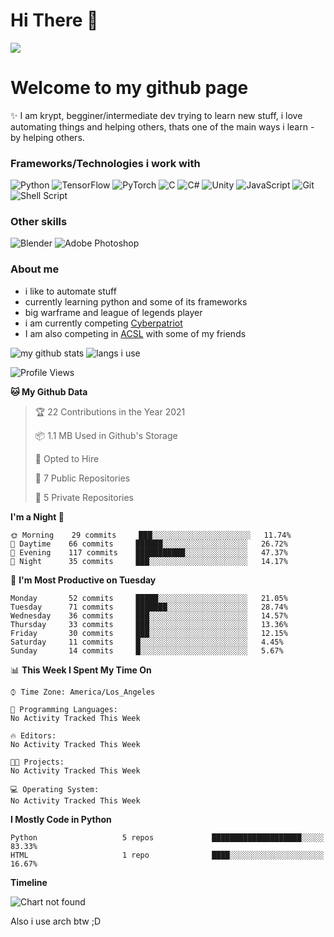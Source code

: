 # Hi There :wave:
![](https://profile-counter.glitch.me/PineMaster/count.svg)

# Welcome to my github page
:sparkles: I am krypt, begginer/intermediate dev trying to learn new stuff, i love automating things and helping others, thats one of the main ways i learn - by helping others.

### Frameworks/Technologies i work with
<img alt="Python" src="https://img.shields.io/badge/python%20-%2314354C.svg?&style=for-the-badge&logo=python&logoColor=white"/> <img alt="TensorFlow" src="https://img.shields.io/badge/TensorFlow%20-%23FF6F00.svg?&style=for-the-badge&logo=TensorFlow&logoColor=white" /> <img alt="PyTorch" src="https://img.shields.io/badge/PyTorch%20-%23EE4C2C.svg?&style=for-the-badge&logo=PyTorch&logoColor=white" /> <img alt="C" src="https://img.shields.io/badge/c%20-%2300599C.svg?&style=for-the-badge&logo=c&logoColor=white"/> <img alt="C#" src="https://img.shields.io/badge/c%23%20-%23239120.svg?&style=for-the-badge&logo=c-sharp&logoColor=white"/> <img alt="Unity" src="https://img.shields.io/badge/unity%20-%23000000.svg?&style=for-the-badge&logo=unity&logoColor=white"/> <img alt="JavaScript" src="https://img.shields.io/badge/javascript%20-%23323330.svg?&style=for-the-badge&logo=javascript&logoColor=%23F7DF1E"/> <img alt="Git" src="https://img.shields.io/badge/git%20-%23F05033.svg?&style=for-the-badge&logo=git&logoColor=white"/> <img alt="Shell Script" src="https://img.shields.io/badge/shell_script%20-%23121011.svg?&style=for-the-badge&logo=gnu-bash&logoColor=white"/>

### Other skills
<img alt="Blender" src="https://img.shields.io/badge/blender%20-%23F5792A.svg?&style=for-the-badge&logo=blender&logoColor=white"/> <img alt="Adobe Photoshop" src="https://img.shields.io/badge/adobe%20photoshop%20-%2331A8FF.svg?&style=for-the-badge&logo=adobe%20photoshop&logoColor=white"/>

### About me
- i like to automate stuff
- currently learning python and some of its frameworks
- big warframe and league of legends player
- i am currently competing [Cyberpatriot](https://www.uscyberpatriot.org/)
- I am also competing in [ACSL](https://www.acsl.org/) with some of my friends

![my github stats](https://github-readme-stats-abserari.vercel.app/api?username=PineMaster&show_icons=true&bg_color=30,e96443,904e95&title_color=fff&text_color=fff)
![langs i use](https://github-readme-stats.vercel.app/api/top-langs/?username=PineMaster&show_icons=true&bg_color=30,904e95,e96443&title_color=fff&text_color=fff)

<!--START_SECTION:waka-->
![Profile Views](http://img.shields.io/badge/Profile%20Views-7-blue)

**🐱 My Github Data**

> 🏆 22 Contributions in the Year 2021
 >
> 📦 1.1 MB Used in Github's Storage 
 >
> 💼 Opted to Hire
 >
> 📜 7 Public Repositories
 >
> 🔑 5 Private Repositories  
 >
**I'm a Night 🦉**

```text
🌞 Morning    29 commits     ███░░░░░░░░░░░░░░░░░░░░░░   11.74%
🌆 Daytime    66 commits     ██████░░░░░░░░░░░░░░░░░░░   26.72%
🌃 Evening    117 commits    ███████████░░░░░░░░░░░░░░   47.37%
🌙 Night      35 commits     ███░░░░░░░░░░░░░░░░░░░░░░   14.17%

```
📅 **I'm Most Productive on Tuesday**

```text
Monday       52 commits     █████░░░░░░░░░░░░░░░░░░░░   21.05%
Tuesday      71 commits     ███████░░░░░░░░░░░░░░░░░░   28.74%
Wednesday    36 commits     ███░░░░░░░░░░░░░░░░░░░░░░   14.57%
Thursday     33 commits     ███░░░░░░░░░░░░░░░░░░░░░░   13.36%
Friday       30 commits     ███░░░░░░░░░░░░░░░░░░░░░░   12.15%
Saturday     11 commits     █░░░░░░░░░░░░░░░░░░░░░░░░   4.45%
Sunday       14 commits     █░░░░░░░░░░░░░░░░░░░░░░░░   5.67%

```


📊 **This Week I Spent My Time On**

```text
⌚︎ Time Zone: America/Los_Angeles

💬 Programming Languages:
No Activity Tracked This Week

🔥 Editors:
No Activity Tracked This Week

🐱‍💻 Projects:
No Activity Tracked This Week

💻 Operating System:
No Activity Tracked This Week

```

**I Mostly Code in Python**

```text
Python                   5 repos             ████████████████████░░░░░   83.33%
HTML                     1 repo              ████░░░░░░░░░░░░░░░░░░░░░   16.67%

```


**Timeline**

![Chart not found](https://raw.githubusercontent.com/PineMaster/PineMaster/main/charts/bar_graph.png)


<!--END_SECTION:waka-->


Also i use arch btw ;D
